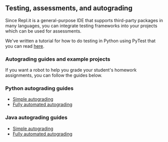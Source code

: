 ## Testing, assessments, and autograding

Since Repl.it is a general-purpose IDE that supports third-party packages in many languages, you can integrate testing frameworks into your projects which can be used for assessments. 

We've written a tutorial for how to do testing in Python using PyTest that you can read [here](https://docs.repl.it/tutorials/09-test-driven-development).

### Autograding guides and example projects

If you want a robot to help you grade your student's homework assignments, you can follow the guides below.

### Python autograding guides

- [Simple autograding](./SimpleAutograding)
- [Fully automated autograding](./CentralizedAutograder)

### Java autograding guides

- [Simple autograding](./SimpleAutograding-java)
- [Fully automated autograding](./CentralizedAutograder-java)

